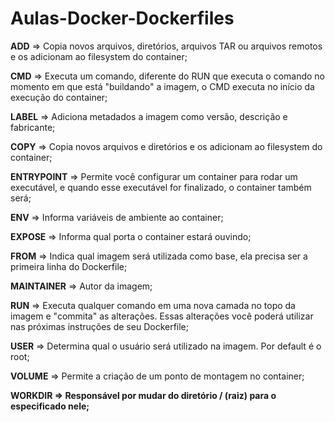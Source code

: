 # Aulas-Docker-Dockerfiles
<html>
  <b>ADD</b> => Copia novos arquivos, diretórios, arquivos TAR ou arquivos remotos e os adicionam ao filesystem do container;

<b>CMD</b> => Executa um comando, diferente do RUN que executa o comando no momento em que está "buildando" a imagem, o CMD executa no início da execução do container;

<b>LABEL</b> => Adiciona metadados a imagem como versão, descrição e fabricante;

<b>COPY</b> => Copia novos arquivos e diretórios e os adicionam ao filesystem do container;

<b>ENTRYPOINT</b> => Permite você configurar um container para rodar um executável, e quando esse executável for finalizado, o container também será;

<b>ENV</b> => Informa variáveis de ambiente ao container;

<b>EXPOSE</b> => Informa qual porta o container estará ouvindo;

<b>FROM</b> => Indica qual imagem será utilizada como base, ela precisa ser a primeira linha do Dockerfile;

<b>MAINTAINER</b> => Autor da imagem; 

<b>RUN</b> => Executa qualquer comando em uma nova camada no topo da imagem e "commita" as alterações. Essas alterações você poderá utilizar nas próximas instruções de seu Dockerfile;

<b>USER</b> => Determina qual o usuário será utilizado na imagem. Por default é o root;

<b>VOLUME</b> => Permite a criação de um ponto de montagem no container;

<b>WORKDIR => Responsável por mudar do diretório / (raiz) para o especificado nele;
</html>
